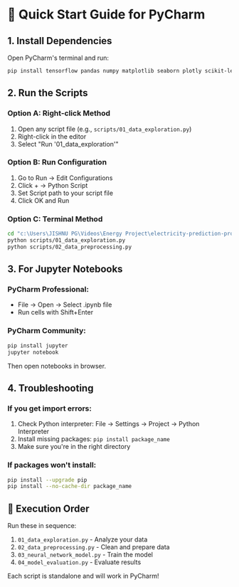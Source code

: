 # 🚀 Quick Start Guide for PyCharm

## 1. Install Dependencies

Open PyCharm's terminal and run:

```bash
pip install tensorflow pandas numpy matplotlib seaborn plotly scikit-learn scipy joblib
```

## 2. Run the Scripts

### Option A: Right-click Method
1. Open any script file (e.g., `scripts/01_data_exploration.py`)
2. Right-click in the editor
3. Select "Run '01_data_exploration'"

### Option B: Run Configuration
1. Go to Run → Edit Configurations
2. Click + → Python Script
3. Set Script path to your script file
4. Click OK and Run

### Option C: Terminal Method
```bash
cd "c:\Users\JISHNU PG\Videos\Energy Project\electricity-prediction-project"
python scripts/01_data_exploration.py
python scripts/02_data_preprocessing.py
```

## 3. For Jupyter Notebooks

### PyCharm Professional:
- File → Open → Select .ipynb file
- Run cells with Shift+Enter

### PyCharm Community:
```bash
pip install jupyter
jupyter notebook
```
Then open notebooks in browser.

## 4. Troubleshooting

### If you get import errors:
1. Check Python interpreter: File → Settings → Project → Python Interpreter
2. Install missing packages: `pip install package_name`
3. Make sure you're in the right directory

### If packages won't install:
```bash
pip install --upgrade pip
pip install --no-cache-dir package_name
```

## 🎯 Execution Order

Run these in sequence:
1. `01_data_exploration.py` - Analyze your data
2. `02_data_preprocessing.py` - Clean and prepare data
3. `03_neural_network_model.py` - Train the model
4. `04_model_evaluation.py` - Evaluate results

Each script is standalone and will work in PyCharm!